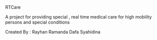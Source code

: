 RTCare


A project for providing special , real time medical care for high mobility persons and special conditions

Created By :
Rayhan Ramanda
Dafa Syahidina
